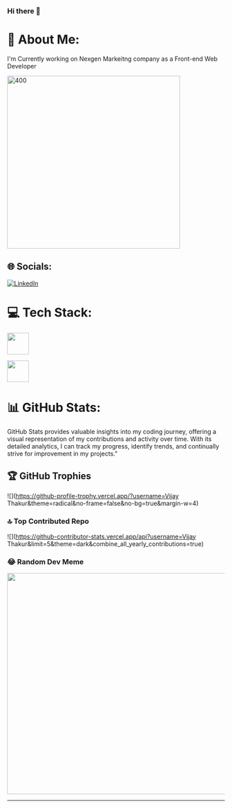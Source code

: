 ### Hi there 👋
# 💫 About Me:

I'm Currently working on Nexgen Markeitng company as a Front-end Web Developer

<p align="left"> <img  alt="400" width="400" src="https://camo.githubusercontent.com/19db51af5f90f1b152bc0b9078f5fe97053955be5074f03f17019c70345bdcdb/68747470733a2f2f6d69726f2e6d656469756d2e636f6d2f6d61782f313336302f302a37513379765349765f7430696f4a2d5a2e676966"></p>

## 🌐 Socials:
[![LinkedIn](https://img.shields.io/badge/LinkedIn-%230077B5.svg?logo=linkedin&logoColor=white)](https://linkedin.com/in/https://www.linkedin.com/in/vijay-thakur-44a533239/) 

# 💻 Tech Stack:
<p align="left">
  <img src="https://i.pinimg.com/originals/5c/7b/53/5c7b53a7be1dd267f24f7559584d1345.jpg" width="50px" height="50px">
</p>
<p align="left">
<img src="https://logowik.com/content/uploads/images/tailwind-css3232.logowik.com.webp"  width="50px" height="50px">
  </p>
  
# 📊 GitHub Stats:
GitHub Stats provides valuable insights into my coding journey, offering a visual representation of my contributions and activity over time. With its detailed analytics, I can track my progress, identify trends, and continually strive for improvement in my projects."

## 🏆 GitHub Trophies
![](https://github-profile-trophy.vercel.app/?username=Vijay Thakur&theme=radical&no-frame=false&no-bg=true&margin-w=4)

### 🔝 Top Contributed Repo
![](https://github-contributor-stats.vercel.app/api?username=Vijay Thakur&limit=5&theme=dark&combine_all_yearly_contributions=true)

### 😂 Random Dev Meme
<img src="https://rm.up.railway.app/" width="512px"/>

---


<!-- Proudly created with GPRM ( https://gprm.itsvg.in ) -->
